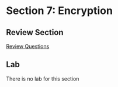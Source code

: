 # Section 7: Encryption

## Review Section

[Review Questions](review07-encryption.md)


## Lab

There is no lab for this section
